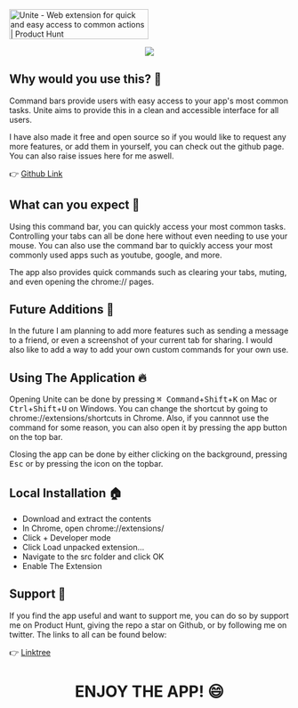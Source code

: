 <a href='https://www.producthunt.com/posts/unite?utm_source=badge-featured&utm_medium=badge&utm_souce=badge-unite' target='_blank'>
	<img src='https://api.producthunt.com/widgets/embed-image/v1/featured.svg?post_id=348843&theme=dark' alt='Unite - Web&#0032;extension&#0032;for&#0032;quick&#0032;and&#0032;easy&#0032;access&#0032;to&#0032;common&#0032;actions | Product Hunt' width='250' height='54' />
</a>


<p align="center">
    <img src="https://user-images.githubusercontent.com/52125687/172231363-3e96a8f9-ce17-45eb-8ab7-03a9ccc1c1d1.png"/></br>
</p>

## Why would you use this? 🔎

Command bars provide users with easy access to your app's most common tasks.
Unite aims to provide this in a clean and accessible interface for all users.

I have also made it free and open source so if you would like to request any more features, or add them in yourself, you can check out the github page. You can also raise issues here for me aswell.

👉 [Github Link](https://github.com/raf-underscore/unite)

## What can you expect 🤔

Using this command bar, you can quickly access your most common tasks. Controlling your tabs can all be done here without even needing to use your mouse. You can also use the command bar to quickly access your most commonly used apps such as youtube, google, and more.

The app also provides quick commands such as clearing your tabs, muting, and even opening the chrome:// pages.

## Future Additions 🔮

In the future I am planning to add more features such as sending a message to a friend, or even a screenshot of your current tab for sharing. I would also like to add a way to add your own custom commands for your own use.

## Using The Application 🔥

Opening Unite can be done by pressing <kbd>⌘ Command</kbd>+<kbd>Shift</kbd>+<kbd>K</kbd> on Mac or <kbd>Ctrl</kbd>+<kbd>Shift</kbd>+<kbd>U</kbd> on Windows. You can change the shortcut by going to chrome://extensions/shortcuts in Chrome. Also, if you cannnot use the command for some reason, you can also open it by pressing the app button on the top bar.

Closing the app can be done by either clicking on the background, pressing <kbd>Esc</kbd> or by pressing the icon on the topbar.

## Local Installation 🏠
 
 - Download and extract the contents
 - In Chrome, open chrome://extensions/
 - Click + Developer mode
 - Click Load unpacked extension…
 - Navigate to the src folder and click OK
 - Enable The Extension
 
## Support 💌

If you find the app useful and want to support me, you can do so by support me on Product Hunt, giving the repo a star on Github, or by following me on twitter. The links to all can be found below:

👉 [Linktree](https://linktr.ee/raf_underscore)

<h1 align="center">
    ENJOY THE APP! 😄
</h1>
